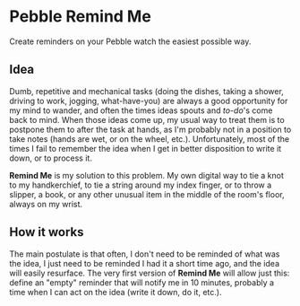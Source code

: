 # Pebble Remind Me

Create reminders on your Pebble watch the easiest possible way.

## Idea

Dumb, repetitive and mechanical tasks (doing the dishes, taking a shower, driving to work, jogging, what-have-you) are always a good opportunity for my mind to wander, and often the times ideas spouts and *to-do*'s come back to mind. When those ideas come up, my usual way to treat them is to postpone them to after the task at hands, as I'm probably not in a position to take notes (hands are wet, or on the wheel, etc.).
Unfortunately, most of the times I fail to remember the idea when I get in better disposition to write it down, or to process it.

**Remind Me** is my solution to this problem. My own digital way to tie a knot to my handkerchief, to tie a string around my index finger, or to throw a slipper, a book, or any other unusual item in the middle of the room's floor, always on my wrist.

## How it works

The main postulate is that often, I don't need to be reminded of what was the idea, I just need to be reminded I had it a short time ago, and the idea will easily resurface. The very first version of **Remind Me** will allow just this: define an "empty" reminder that will notify me in 10 minutes, probably a time when I can act on the idea (write it down, do it, etc.).
